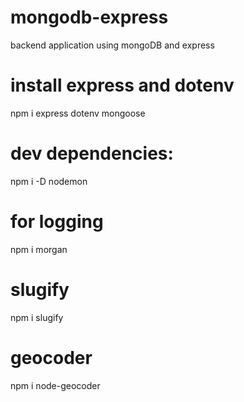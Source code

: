 # mongodb-express
backend application using mongoDB and express

# install express and dotenv
npm i express dotenv mongoose

# dev dependencies:
npm i -D nodemon

# for logging
npm i morgan

# slugify
npm i slugify

# geocoder
npm i node-geocoder